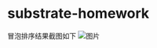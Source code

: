 # substrate-homework
冒泡排序结果截图如下
![图片](https://user-images.githubusercontent.com/49807832/225895898-d5236389-cfbd-4977-a0bc-c31ded428ab7.png)
